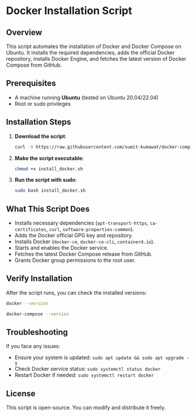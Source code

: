 # Docker Installation Script

## Overview
This script automates the installation of Docker and Docker Compose on Ubuntu. It installs the required dependencies, adds the official Docker repository, installs Docker Engine, and fetches the latest version of Docker Compose from GitHub.

## Prerequisites
- A machine running **Ubuntu** (tested on Ubuntu 20.04/22.04)
- Root or sudo privileges

## Installation Steps
1. **Download the script**:
   ```bash
   curl -O https://raw.githubusercontent.com/sumit-kumawat/docker-compose/install_docker.sh
   ```
2. **Make the script executable**:
   ```bash
   chmod +x install_docker.sh
   ```
3. **Run the script with sudo**:
   ```bash
   sudo bash install_docker.sh
   ```

## What This Script Does
- Installs necessary dependencies (`apt-transport-https`, `ca-certificates`, `curl`, `software-properties-common`).
- Adds the Docker official GPG key and repository.
- Installs Docker (`docker-ce`, `docker-ce-cli`, `containerd.io`).
- Starts and enables the Docker service.
- Fetches the latest Docker Compose release from GitHub.
- Grants Docker group permissions to the root user.

## Verify Installation
After the script runs, you can check the installed versions:
```bash
docker --version
```
```bash
docker-compose --version
```

## Troubleshooting
If you face any issues:
- Ensure your system is updated: `sudo apt update && sudo apt upgrade -y`
- Check Docker service status: `sudo systemctl status docker`
- Restart Docker if needed: `sudo systemctl restart docker`

## License
This script is open-source. You can modify and distribute it freely.

